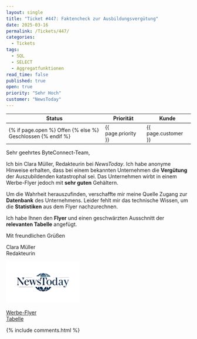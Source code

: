 ```yaml
---
layout: single
title: "Ticket #447: Faktencheck zur Ausbildungsvergütung"
date: 2025-03-16
permalink: /Tickets/447/
categories:
  - Tickets
tags:
  - SQL
  - SELECT
  - Aggregatfunktionen
read_time: false
published: true
open: true
priority: "Sehr Hoch"
customer: "NewsToday"
---
```


| Status | Priorität | Kunde |
|--------|----------|--------|
| {% if page.open %} Offen {% else %} Geschlossen {% endif %} | {{ page.priority }} | {{ page.customer }} |

Sehr geehrtes ByteConnect-Team,

Ich bin Clara Müller, Redakteurin bei *NewsToday*. Ich habe anonyme Hinweise erhalten, dass bei einem bekannten Unternehmen die **Vergütung** der Auszubildenden katastrophal sei. Das Unternehmen wirbt in einem Werbe-Flyer jedoch mit **sehr guten** Gehältern.

Um die Wahrheit herauszufinden, verschaffte mir meine Quelle Zugang zur **Datenbank** des Unternehmens. Leider fehlt mir das technische Wissen, um die **Statistiken** aus dem Flyer nachzurechnen.

Ich habe Ihnen den **Flyer** und einen geschwärzten Ausschnitt der **relevanten Tabelle** angefügt.

Mit freundlichen Grüßen

Clara Müller  
Redakteurin  

<img src="/assets/images/NewsToday.png" width="200"/>


[Werbe-Flyer](/assets/images/Flyer.pdf)  
[Tabelle](/assets/images/Mitarbeiter.pdf)

{% include comments.html %}